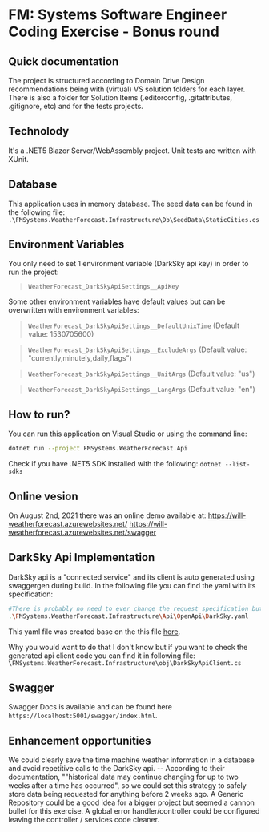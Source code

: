 # FM: Systems Software Engineer Coding Exercise - Bonus round

## Quick documentation
The project is structured according to Domain Drive Design recommendations being with (virtual) VS solution folders for each layer. 
There is also a folder for Solution Items (.editorconfig, .gitattributes, .gitignore, etc) and for the tests projects.

## Technolody
It's a .NET5 Blazor Server/WebAssembly project.
Unit tests are written with XUnit.

## Database
This application uses in memory database. The seed data can be found in the following file: ```.\FMSystems.WeatherForecast.Infrastructure\Db\SeedData\StaticCities.cs```

## Environment Variables
You only need to set 1 environment variable (DarkSky api key) in order to run the project: 

> ```WeatherForecast_DarkSkyApiSettings__ApiKey```

Some other environment variables have default values but can be overwritten with environment variables:

> ```WeatherForecast_DarkSkyApiSettings__DefaultUnixTime``` (Default value: 1530705600)

> ```WeatherForecast_DarkSkyApiSettings__ExcludeArgs``` (Default value: "currently,minutely,daily,flags")

> ```WeatherForecast_DarkSkyApiSettings__UnitArgs``` (Default value: "us")

> ```WeatherForecast_DarkSkyApiSettings__LangArgs``` (Default value: "en")

## How to run?
You can run this application on Visual Studio or using the command line:

```sh
dotnet run --project FMSystems.WeatherForecast.Api
```

Check if you have .NET5 SDK installed with the following: ```dotnet --list-sdks```

## Online vesion
On August 2nd, 2021 there was an online demo available at: 
https://will-weatherforecast.azurewebsites.net/
https://will-weatherforecast.azurewebsites.net/swagger


## DarkSky Api Implementation
DarkSky api is a "connected service" and its client is auto generated using swaggergen during build. In the following file you can find the yaml with its specification:
```sh
#There is probably no need to ever change the request specification but you should manually edit this file case you want extra response data (at bottom of the file).
.\FMSystems.WeatherForecast.Infrastructure\Api\OpenApi\DarkSky.yaml
```
This yaml file was created base on the this file [here](https://github.com/exosite/darksky_service).

Why you would want to do that I don't know but if you want to check the generated api client code you can find it in following file: ```\FMSystems.WeatherForecast.Infrastructure\obj\DarkSkyApiClient.cs```

## Swagger
Swagger Docs is available and can be found here ```https://localhost:5001/swagger/index.html```.


## Enhancement opportunities
We could clearly save the time machine weather information in a database and avoid repetitive calls to the DarkSky api. 
-- According to their documentation, ""historical data may continue changing for up to two weeks after a time has occurred", so we could set this strategy to safely store data being requested for anything before 2 weeks ago.
A Generic Repository could be a good idea for a bigger project but seemed a cannon bullet for this exercise.
A global error handler/controller could be configured leaving the controller / services code cleaner.
